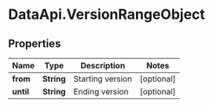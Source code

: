 # DataApi.VersionRangeObject

## Properties
Name | Type | Description | Notes
------------ | ------------- | ------------- | -------------
**from** | **String** | Starting version | [optional] 
**until** | **String** | Ending version | [optional] 
